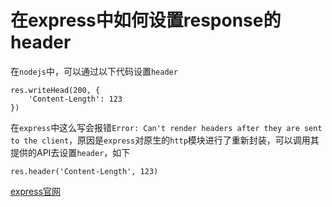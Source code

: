 # 在express中如何设置response的header

在`nodejs`中，可以通过以下代码设置`header`
```
res.writeHead(200, {
    'Content-Length': 123
})
```
在`express`中这么写会报错`Error: Can't render headers after they are sent to the client`，原因是`express`对原生的`http`模块进行了重新封装，可以调用其提供的API去设置`header`，如下
```
res.header('Content-Length', 123)
```

[express官网](https://www.express.com/)
